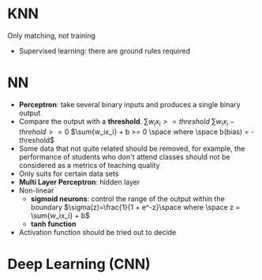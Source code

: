 # KNN
Only matching, not training
* Supervised learning: there are ground rules required

# NN
* **Perceptron**: take several binary inputs and produces a single binary output
* Compare the output with a **threshold**. 
	  $\sum{w_ix_i} >= threshold$ 
	  $\sum{w_ix_i} - threhold >= 0$
	  $\sum{w_ix_i} + b >= 0 \space where \space b(bias) = -threshold$
* Some data that not quite related should be removed, for example, the performance of students who don't attend classes should not be considered as a metrics of teaching quality
* Only suits for certain data sets
* **Multi Layer Perceptron**: hidden layer
* Non-linear
	* **sigmoid neurons**: control the range of the output within the boundary
	  $\sigma(z)=\frac{1}{1 + e^-z}\space where \space z = \sum{w_ix_i} + b$
	* **tanh function** 
* Activation function should be tried out to decide



# Deep Learning (CNN)

